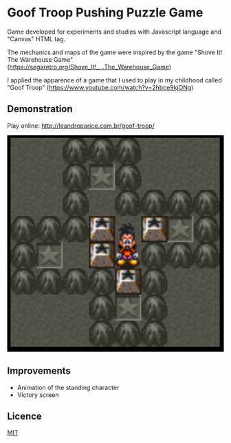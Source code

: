 # Goof Troop Pushing Puzzle Game

Game developed for experiments and studies with Javascript language and "Canvas" HTML tag.

The mechanics and maps of the game were inspired by the game "Shove It! The Warehouse Game" (https://segaretro.org/Shove_It!_...The_Warehouse_Game)

I applied the apparence of a game that I used to play in my childhood called "Goof Troop" (https://www.youtube.com/watch?v=2hbce9kjONg)

## Demonstration

Play online: http://leandroparice.com.br/goof-troop/

![alt text](https://github.com/leandro-parice/goof-troop-pushing-puzzle-game/blob/master/screenshots/screenshot-1.png?raw=true)



## Improvements

- Animation of the standing character
- Victory screen

## Licence

[MIT](https://choosealicense.com/licenses/mit/)

